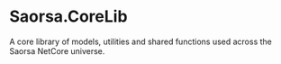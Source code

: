 # Saorsa.CoreLib

A core library of models, utilities and shared functions used across the Saorsa NetCore universe.